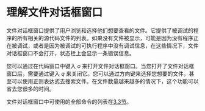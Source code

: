 理解文件对话框窗口
==================

文件对话框窗口提供了用户浏览和选择他们想要查看的文件。它提供了被调试的程序的所有相关的源代码文件的列表。如果没有文件被显示，可能是因为没有程序正在被调试，或者是因为被调试的可执行程序中没有调试信息，在这些情况下，文件对话框窗口不会打开，状态栏上会显示一条错误信息。

您可以通过在代码窗口中键入 *o* 来打开文件对话框窗口。当您打开了文件对话框窗口后，需要通过键入 *q* 来关闭它。您可以通过方向键来选择您想要的文件，甚至可以使用正则表达式去搜索文件。在文件数量越来越多的情况下，这个功能可以省去您很多的时间。

文件对话框窗口中可使用的全部命令的列表在[3.3节](<3.3.md>)。